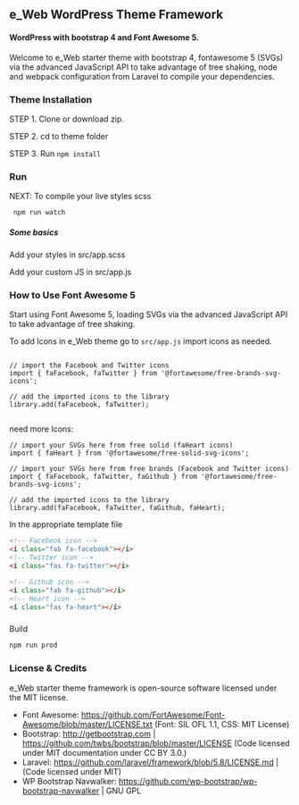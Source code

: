 ## e_Web WordPress Theme Framework
#### WordPress with bootstrap 4 and Font Awesome 5.
Welcome to e_Web starter theme with bootstrap 4, fontawesome 5 (SVGs) via the advanced JavaScript API to take advantage of tree shaking, node and webpack configuration from Laravel to compile your dependencies.



### Theme Installation
STEP 1. Clone or download zip.

STEP 2. cd to theme folder 


STEP 3. Run
      ```
       npm install
      ```
### Run
NEXT: To compile your live styles scss

```
 npm run watch
```



##### Some basics
Add your styles in src/app.scss


Add your custom JS in src/app.js


### How to Use Font Awesome 5
Start using Font Awesome 5, loading SVGs via the advanced JavaScript API to take advantage of tree shaking.



To add Icons in e_Web theme go to ```src/app.js``` import icons as needed.

```

// import the Facebook and Twitter icons
import { faFacebook, faTwitter } from '@fortawesome/free-brands-svg-icons';

// add the imported icons to the library
library.add(faFacebook, faTwitter);


```
need more Icons:
```
// import your SVGs here from free solid (faHeart icons)
import { faHeart } from '@fortawesome/free-solid-svg-icons';

// import your SVGs here from free brands (Facebook and Twitter icons)
import { faFacebook, faTwitter, faGithub } from '@fortawesome/free-brands-svg-icons';

// add the imported icons to the library
library.add(faFacebook, faTwitter, faGithub, faHeart);

```

In the appropriate template file

```html
<!-- Facebook icon -->
<i class="fab fa-facebook"></i>
<!-- Twitter icon -->
<i class="fas fa-twitter"></i>

<!-- Github icon -->
<i class="fab fa-github"></i>
<!-- Heart icon -->
<i class="fas fa-heart"></i>

```
###
Build
```js
npm run prod
```

### License & Credits
e_Web starter theme framework is open-source software licensed under the MIT license.
* Font Awesome: https://github.com/FortAwesome/Font-Awesome/blob/master/LICENSE.txt (Font: SIL OFL 1.1, CSS: MIT License)
* Bootstrap: http://getbootstrap.com | https://github.com/twbs/bootstrap/blob/master/LICENSE (Code licensed under MIT documentation under CC BY 3.0.)
* Laravel: https://github.com/laravel/framework/blob/5.8/LICENSE.md | (Code licensed under MIT)
* WP Bootstrap Navwalker: https://github.com/wp-bootstrap/wp-bootstrap-navwalker | GNU GPL
